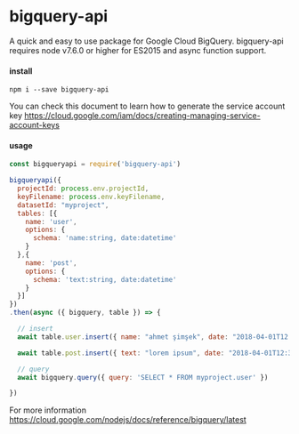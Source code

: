# bigquery-api
A quick and easy to use package for Google Cloud BigQuery. bigquery-api requires node v7.6.0 or higher for ES2015 and async function support.

#### install
```
npm i --save bigquery-api
```

You can check this document to learn how to generate the service account key https://cloud.google.com/iam/docs/creating-managing-service-account-keys

#### usage
```js
const bigqueryapi = require('bigquery-api')

bigqueryapi({
  projectId: process.env.projectId,
  keyFilename: process.env.keyFilename,
  datasetId: "myproject",
  tables: [{
    name: 'user',
    options: {
      schema: 'name:string, date:datetime'
    }
  },{
    name: 'post',
    options: {
      schema: 'text:string, date:datetime'
    }
  }]
})
.then(async ({ bigquery, table }) => {

  // insert
  await table.user.insert({ name: "ahmet şimşek", date: "2018-04-01T12:34:56" })

  await table.post.insert({ text: "lorem ipsum", date: "2018-04-01T12:34:52" })

  // query
  await bigquery.query({ query: 'SELECT * FROM myproject.user' })

})
```

For more information https://cloud.google.com/nodejs/docs/reference/bigquery/latest
